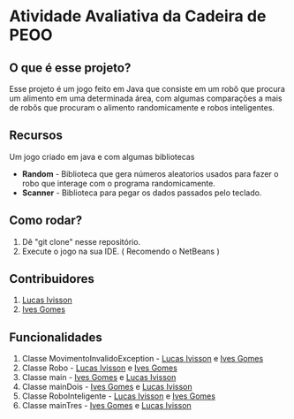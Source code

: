 # Atividade Avaliativa da Cadeira de PEOO

## O que é esse projeto?
Esse projeto é um jogo feito em Java que consiste em um robô que procura um alimento em uma determinada área, com algumas comparações a mais de robôs que procuram o alimento randomicamente e robos inteligentes.

## Recursos
Um jogo criado em java e com algumas bibliotecas

+ **Random** - Biblioteca que gera números aleatorios usados para fazer o robo que interage com o programa randomicamente. 
+ **Scanner** - Biblioteca para pegar os dados passados pelo teclado.

## Como rodar?

1. Dê "git clone" nesse repositório.
2. Execute o jogo na sua IDE. ( Recomendo o NetBeans )

## Contribuidores
1. [Lucas Ivisson](https://github.com/lucasivisson)
2. [Ives Gomes](https://github.com/Ives-Gomes)

## Funcionalidades
1. Classe MovimentoInvalidoException - [Lucas Ivisson](https://github.com/lucasivisson) e [Ives Gomes](https://github.com/Ives-Gomes)
2. Classe Robo - [Lucas Ivisson](https://github.com/lucasivisson) e [Ives Gomes](https://github.com/Ives-Gomes)
5. Classe main - [Ives Gomes](https://github.com/Ives-Gomes) e [Lucas Ivisson](https://github.com/lucasivisson)
6. Classe mainDois - [Ives Gomes](https://github.com/Ives-Gomes) e [Lucas Ivisson](https://github.com/lucasivisson)
7. Classe RoboInteligente - [Lucas Ivisson](https://github.com/lucasivisson) e [Ives Gomes](https://github.com/Ives-Gomes)
8. Classe mainTres - [Ives Gomes](https://github.com/Ives-Gomes) e [Lucas Ivisson](https://github.com/lucasivisson)








